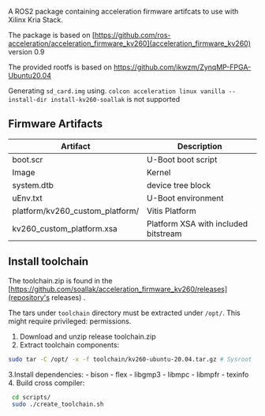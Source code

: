 
A ROS2 package containing acceleration firmware artifcats to use with Xilinx Kria Stack.

The package is based on [https://github.com/ros-acceleration/acceleration_firmware_kv260](acceleration_firmware_kv260) version 0.9

The provided rootfs is based on https://github.com/ikwzm/ZynqMP-FPGA-Ubuntu20.04

Generating `sd_card.img` using. `colcon acceleration linux vanilla --install-dir install-kv260-soallak` is not supported


## Firmware Artifacts

| Artifact                        | Description                           |
|---------------------------------|---------------------------------------|
| boot.scr                        | U-Boot boot script                    |
| Image                           | Kernel                                |
| system.dtb                      | device tree block                     |
| uEnv.txt                        | U-Boot environment                    |
| platform/kv260_custom_platform/ | Vitis Platform                        |
| kv260_custom_platform.xsa       | Platform XSA with included bitstream  |


## Install toolchain

The toolchain.zip is found in the [https://github.com/soallak/acceleration_firmware_kv260/releases](repository's releases) .

The tars under `toolchain` directory must be extracted under `/opt/`. This might require privileged:
permissions.

 1. Download and unzip release toolchain.zip
 2. Extract toolchain components:
  ```bash
  sudo tar -C /opt/ -x -f toolchain/kv260-ubuntu-20.04.tar.gz # Sysroot
  ```
 3.Install dependencies:
    - bison
    - flex
    - libgmp3
    - libmpc
    - libmpfr
    - texinfo
 4. Build cross compiler:
 ```bash
  cd scripts/
  sudo ./create_toolchain.sh
 ```
